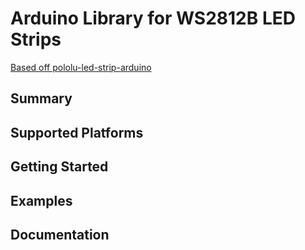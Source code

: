 # Arduino Library for WS2812B LED Strips
[Based off pololu-led-strip-arduino](https://github.com/pololu/pololu-led-strip-arduino)

## Summary

## Supported Platforms

## Getting Started

## Examples

## Documentation
